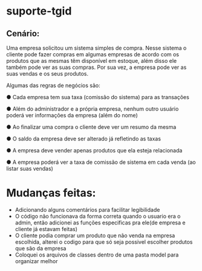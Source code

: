 # suporte-tgid

## Cenário:
Uma empresa solicitou um sistema simples de compra. Nesse sistema o cliente pode fazer
compras em algumas empresas de acordo com os produtos que as mesmas têm disponível
em estoque, além disso ele também pode ver as suas compras. Por sua vez, a empresa pode
ver as suas vendas e os seus produtos.

Algumas das regras de negócios são:

● Cada empresa tem sua taxa (comissão do sistema) para as transações

● Além do administrador e a própria empresa, nenhum outro usuário poderá ver informações da empresa (além do nome)

● Ao finalizar uma compra o cliente deve ver um resumo da mesma

● O saldo da empresa deve ser alterado já refletindo as taxas

● A empresa deve vender apenas produtos que ela esteja relacionada

● A empresa poderá ver a taxa de comissão de sistema em cada venda (ao listar suas vendas)


# Mudanças feitas:

- Adicionando alguns comentários para facilitar legibilidade
- O código não funcionava da forma correta quando o usuario era o admin, então adicionei as funções especificas pra ele(de empresa e cliente já estavam feitas)
- O cliente podia comprar um produto que não venda na empresa escolhida, alterei o codigo para que só seja possivel escolher produtos que são da empresa
- Coloquei os arquivos de classes dentro de uma pasta model para organizar melhor

  
